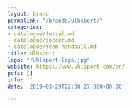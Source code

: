 ```yaml
---
layout: brand
permalink: "/brands/ulhsport/"
categories:
- catalogue/futsal.md
- catalogue/soccer.md
- catalogue/team-handball.md
title: Ulhsport
logo: "/uhlsport-logo.jpg"
website: https://www.uhlsport.com/en/
pdfs: []
info: ''
date: '2019-03-29T22:38:27.000+00:00'

---
```


